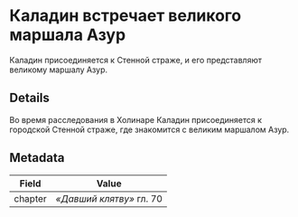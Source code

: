 # Каладин встречает великого маршала Азур
Каладин присоединяется к Стенной страже, и его представляют великому маршалу Азур.

## Details
Во время расследования в Холинаре Каладин присоединяется к городской Стенной страже, где знакомится с великим маршалом Азур.

## Metadata
| Field | Value |
| ----- | ----- |
| chapter | *«Давший клятву»* гл. 70 |

